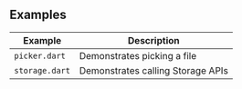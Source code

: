 ## Examples

| Example        | Description                       |
| -------------- | --------------------------------- |
| `picker.dart`  | Demonstrates picking a file       |
| `storage.dart` | Demonstrates calling Storage APIs |
